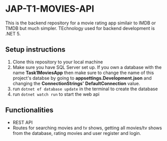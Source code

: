 # JAP-T1-MOVIES-API

This is the backend repository for a movie rating app similair to IMDB or TMDB but much simpler. TEchnology used for backend development is .NET 5.

## Setup instructions
1. Clone this repository to your local machine
2. Make sure you have SQL Server set up. If you own a database with the name **Task1MoviesApp** then make sure to change the name of this project's databse by going to **appsettings.Development.json** and changing the **ConnectionStrings'** **DefaultConnection** value.
3. run `dotnet ef database update` in the terminal to create the database
4. run `dotnet watch run` to start the web api

## Functionalities

- REST API
- Routes for searching movies and tv shows, getting all movies/tv shows from the database, rating movies and user register and login.
